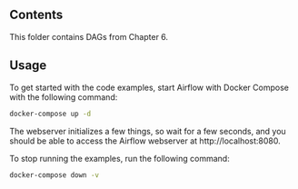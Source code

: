 ## Contents

This folder contains DAGs from Chapter 6.

## Usage

To get started with the code examples, start Airflow with Docker Compose with the following command:

```bash
docker-compose up -d
```

The webserver initializes a few things, so wait for a few seconds, and you should be able to access the
Airflow webserver at http://localhost:8080.

To stop running the examples, run the following command:

```bash
docker-compose down -v
```
